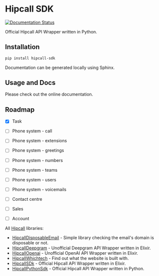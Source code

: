 # Hipcall SDK

[![Documentation Status](https://readthedocs.org/projects/hipcall-python-sdk/badge/?version=latest)](https://hipcall-python-sdk.readthedocs.io/en/latest/?badge=latest)

Official Hipcall API Wrapper written in Python.

## Installation

```bash
pip install hipcall-sdk
```

Documentation can be generated locally using Sphinx.

## Usage and Docs

Please check out the online documentation.

## Roadmap

- [x] Task
- [ ] Phone system - call
- [ ] Phone system - extensions
- [ ] Phone system - greetings
- [ ] Phone system - numbers
- [ ] Phone system - teams
- [ ] Phone system - users
- [ ] Phone system - voicemails
- [ ] Contact centre
- [ ] Sales 
- [ ] Account


All [Hipcall](https://www.hipcall.com/en-gb/) libraries:

- [HipcallDisposableEmail](https://github.com/hipcall/hipcall_disposable_email) - Simple library checking the email's domain is disposable or not.
- [HipcallDeepgram](https://github.com/hipcall/hipcall_deepgram) - Unofficial Deepgram API Wrapper written in Elixir.
- [HipcallOpenai](https://github.com/hipcall/hipcall_openai) - Unofficial OpenAI API Wrapper written in Elixir.
- [HipcallWhichtech](https://github.com/hipcall/hipcall_whichtech) - Find out what the website is built with.
- [HipcallSDk](https://github.com/hipcall/elixir_sdk) - Official Hipcall API Wrapper written in Elixir.
- [HipcallPythonSdk](https://github.com/hipcall/python_sdk) - Official Hipcall API Wrapper written in Python.
